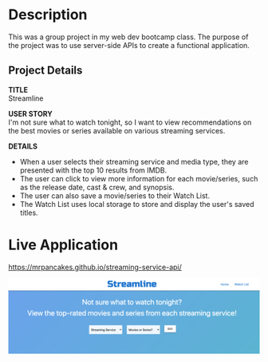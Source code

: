 # Description

This was a group project in my web dev bootcamp class. The purpose of the project was to use server-side APIs to create a functional application. 

## Project Details

<strong>TITLE</strong> <br>
Streamline

<strong>USER STORY</strong> <br>
I'm not sure what to watch tonight, so I want to view recommendations on the best movies or series available on various streaming services.

<strong>DETAILS</strong>
* When a user selects their streaming service and media type, they are presented with the top 10 results from IMDB. 
* The user can click to view more information for each movie/series, such as the release date, cast & crew, and synopsis.
* The user can also save a movie/series to their Watch List.
* The Watch List uses local storage to store and display the user's saved titles.


# Live Application
https://mrpancakes.github.io/streaming-service-api/

![Portfolio Preview](./assets/images/application-screenshot.png)
